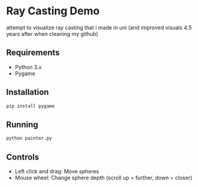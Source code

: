 # Ray Casting Demo

attempt to visualize ray casting that i made in uni
(and improved visuals 4.5 years after when cleaning my github)

## Requirements
- Python 3.x
- Pygame

## Installation
```bash
pip install pygame
```

## Running
```bash
python painter.py
```

## Controls
- Left click and drag: Move spheres
- Mouse wheel: Change sphere depth (scroll up = further, down = closer)
